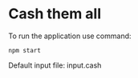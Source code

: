 # Cash them all

To run the application use command:

    npm start

Default input file: input.cash
